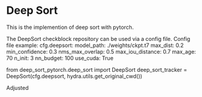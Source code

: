# Deep Sort 

This is the implemention of deep sort with pytorch.


The DeepSort checkblock repository can be used via a config file.
Config file example:
cfg.deepsort:
    model_path: ./weights/ckpt.t7
    max_dist: 0.2
    min_confidence: 0.3
    nms_max_overlap: 0.5
    max_iou_distance: 0.7
    max_age: 70
    n_init: 3
    nn_budget: 100
    use_cuda: True

from deep_sort_pytorch.deep_sort import DeepSort
deep_sort_tracker = DeepSort(cfg.deepsort, hydra.utils.get_original_cwd())

Adjusted 